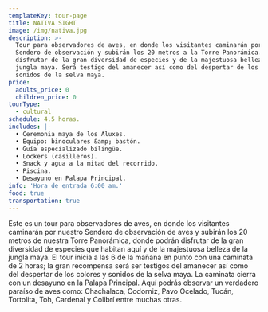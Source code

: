 ```yaml
---
templateKey: tour-page
title: NATIVA SIGHT
image: /img/nativa.jpg
description: >-
  Tour para observadores de aves, en donde los visitantes caminarán por el
  Sendero de observación y subirán los 20 metros a la Torre Panorámica. Podrán
  disfrutar de la gran diversidad de especies y de la majestuosa belleza de la
  jungla maya. Será testigo del amanecer así como del despertar de los colores y
  sonidos de la selva maya. 
price:
  adults_price: 0
  children_price: 0
tourType:
  - cultural
schedule: 4.5 horas.
includes: |-
  • Ceremonia maya de los Aluxes.
  • Equipo: binoculares &amp; bastón.
  • Guía especializado bilingüe.
  • Lockers (casilleros).
  • Snack y agua a la mitad del recorrido.
  • Piscina.
  • Desayuno en Palapa Principal.
info: 'Hora de entrada 6:00 am.'
food: true
transportation: true
---
```

Este es un tour para observadores de aves, en donde los visitantes caminarán por nuestro Sendero de observación de aves y subirán los 20 metros de nuestra Torre Panorámica, donde podrán disfrutar de la gran diversidad de especies que habitan aquí y de la majestuosa belleza de la jungla maya. El tour inicia a las 6 de la mañana en punto con una caminata de 2 horas; la gran recompensa será ser testigos del amanecer así como del despertar de los colores y sonidos de la selva maya. La caminata cierra con un desayuno en la Palapa Principal. Aquí podrás observar un verdadero paraíso de aves como: Chachalaca, Codorniz, Pavo Ocelado, Tucán, Tortolita, Toh, Cardenal y Colibrí entre muchas otras.
